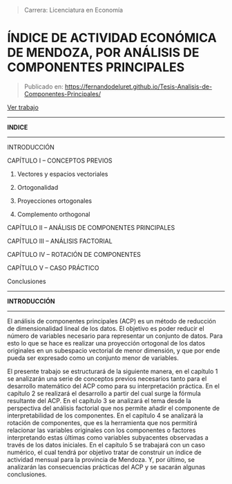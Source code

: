 > Carrera: Licenciatura en Economía

ÍNDICE DE ACTIVIDAD ECONÓMICA DE MENDOZA, POR ANÁLISIS DE COMPONENTES PRINCIPALES 
==================================================================================


>Publicado en: https://fernandodeluret.github.io/Tesis-Analisis-de-Componentes-Principales/

[Ver trabajo](https://fernandodeluret.github.io/Tesis-Analisis-de-Componentes-Principales/)

  --------------------------------------------------------------------------------------
  **INDICE**
  --------------------------------------------------------------------------------- ----
  INTRODUCCIÓN
  
  CAPÍTULO I – CONCEPTOS PREVIOS                                                    

  1.  Vectores y espacios vectoriales
                                                                                    

  1.  Ortogonalidad 
                                                                                    

  1.  Proyecciones ortogonales
                                                                                    

  1.  Complemento orthogonal
                                                                                    

  CAPÍTULO II – ANÁLISIS DE COMPONENTES PRINCIPALES

  CAPÍTULO III – ANÁLISIS FACTORIAL

  CAPÍTULO IV – ROTACIÓN DE COMPONENTES 

  CAPÍTULO V – CASO PRÁCTICO

  Conclusiones


--------------------------------------------------------------------------------------
  **INTRODUCCIÓN**
--------------------------------------------------------------------------------- ----


El análisis de componentes principales (ACP) es un método de reducción
de dimensionalidad lineal de los datos. El objetivo es poder reducir el
número de variables necesario para representar un conjunto de datos.
Para esto lo que se hace es realizar una proyección ortogonal de los
datos originales en un subespacio vectorial de menor dimensión, y que
por ende pueda ser expresado como un conjunto menor de variables.

El presente trabajo se estructurará de la siguiente manera, en el
capítulo 1 se analizarán una serie de conceptos previos necesarios tanto
para el desarrollo matemático del ACP como para su interpretación
práctica. En el capítulo 2 se realizará el desarrollo a partir del cual
surge la fórmula resultante del ACP. En el capítulo 3 se analizará el
tema desde la perspectiva del análisis factorial que nos permite añadir
el componente de interpretabilidad de los componentes. En el capítulo 4
se analizará la rotación de componentes, que es la herramienta que nos
permitirá relacionar las variables originales con los componentes o
factores interpretando estas últimas como variables subyacentes
observadas a través de los datos iniciales. En el capítulo 5 se
trabajará con un caso numérico, el cual tendrá por objetivo tratar de
construir un índice de actividad mensual para la provincia de Mendoza.
Y, por último, se analizarán las consecuencias prácticas del ACP y se
sacarán algunas conclusiones.

